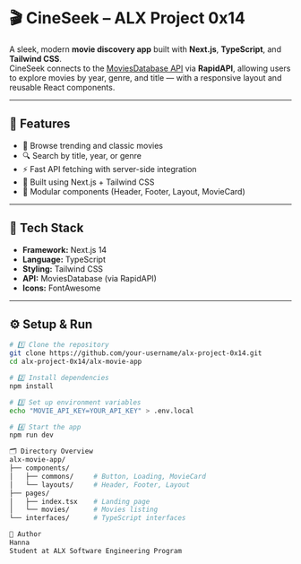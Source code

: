 # 🎬 CineSeek – ALX Project 0x14

A sleek, modern **movie discovery app** built with **Next.js**, **TypeScript**, and **Tailwind CSS**.  
CineSeek connects to the [MoviesDatabase API](https://rapidapi.com/SAdrian/api/moviesdatabase) via **RapidAPI**, allowing users to explore movies by year, genre, and title — with a responsive layout and reusable React components.

---

## 🚀 Features
- 🎥 Browse trending and classic movies  
- 🔍 Search by title, year, or genre  
- ⚡ Fast API fetching with server-side integration  
- 💅 Built using Next.js + Tailwind CSS  
- 🧱 Modular components (Header, Footer, Layout, MovieCard)

---

## 🧩 Tech Stack
- **Framework:** Next.js 14  
- **Language:** TypeScript  
- **Styling:** Tailwind CSS  
- **API:** MoviesDatabase (via RapidAPI)  
- **Icons:** FontAwesome  

---

## ⚙️ Setup & Run

```bash
# 1️⃣ Clone the repository
git clone https://github.com/your-username/alx-project-0x14.git
cd alx-project-0x14/alx-movie-app

# 2️⃣ Install dependencies
npm install

# 3️⃣ Set up environment variables
echo "MOVIE_API_KEY=YOUR_API_KEY" > .env.local

# 4️⃣ Start the app
npm run dev

🗂️ Directory Overview
alx-movie-app/
├── components/
│   ├── commons/     # Button, Loading, MovieCard
│   └── layouts/     # Header, Footer, Layout
├── pages/
│   ├── index.tsx    # Landing page
│   └── movies/      # Movies listing
└── interfaces/      # TypeScript interfaces

🧠 Author
Hanna
Student at ALX Software Engineering Program